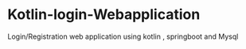 # Kotlin-login-Webapplication
Login/Registration web application using kotlin , springboot and Mysql
